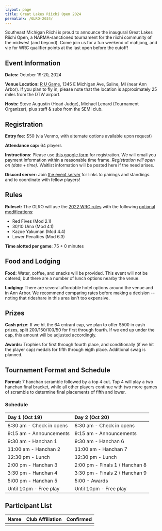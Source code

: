 ```yaml
---
layout: page
title: Great Lakes Riichi Open 2024
permalink: /GLRO-2024/
---
```

Southeast Michigan Riichi is proud to announce the inaugural Great Lakes Riichi Open, a NARMA-sanctioned tournament for the riichi community of the midwest (and beyond). 
Come join us for a fun weekend of mahjong, and vie for WRC qualifier points at the last open before the cutoff!

## Event Information

**Dates:** October 19-20, 2024

**Venue Location:** [R U Game](https://maps.app.goo.gl/pTERNhArqHQgK8qVA), 1345 E Michigan Ave, Saline, MI (near Ann Arbor).
If you plan to fly in, please note that the location is approximately 25 miles from the DTW airport.

**Hosts:** Steve Augustin (Head Judge), Michael Lenard (Tournament Organizer), plus staff & subs from the SEMI club.

## Registration

**Entry fee:** $50 (via Venmo, with alternate options available upon request)

**Attendance cap:** 64 players

**Instructions:** Please use [this google form]() for registration. We will email you payment information within a reasonable time frame.
_Registration will open on (date + time)._ Waitlist information will be posted here if the need arises.

**Discord server:** Join [the event server]() for links to pairings and standings and to coordinate with fellow players!

## Rules

**Ruleset:** The GLRO will use the [2022 WRC rules](https://ooyamaneko.net/download/mahjong/riichi/WRC_Rules_2022_(2022-07-08)_en.pdf) with the following [optional modifications](https://ooyamaneko.net/download/mahjong/riichi/WRC_Rules_2022_-_Optional_Rules_en.pdf):
- Red Fives (Mod 2.1)
- 30/10 Uma (Mod 4.1)
- Kazoe Yakuman (Mod 4.4)
- Lower Penalties (Mod 6.3)

**Time alotted per game:** 75 + 0 minutes

## Food and Lodging

**Food:** Water, coffee, and snacks will be provided. This event will not be catered, but there are a number of lunch options nearby the venue.

**Lodging:** There are several affordable hotel options around the venue and in Ann Arbor. We recommend comparing rates before making a decision -- noting that rideshare in this area isn't too expensive.

## Prizes

**Cash prize:** If we hit the 64 entrant cap, we plan to offer $500 in cash prizes, split 200/150/100/50 for first through fourth. If we end up under the cap, this amount will be adjusted accordingly.

**Awards:** Trophies for first through fourth place, and conditionally (if we hit the player cap) medals for fifth through eigth place. Additional swag is planned.

## Tournament Format and Schedule

**Format:** 7 hanchan scramble followed by a top 4 cut. Top 4 will play a two hanchan final bracket, while all other players continue with two more games of scramble to determine final placements of fifth and lower.

### Schedule

| Day 1 (Oct 19)                | Day 2 (Oct 20)                |
| :---------------------------- | :---------------------------- |
| 8:30 am - Check in opens      | 8:30 am - Check in opens      |
| 9:15 am - Announcements       | 9:15 am - Announcements       |
| 9:30 am - Hanchan 1           | 9:30 am - Hanchan 6           |
| 11:00 am - Hanchan 2          | 11:00 am - Hanchan 7          |
| 12:30 pm - Lunch              | 12:30 pm - Lunch              |
| 2:00 pm - Hanchan 3           | 2:00 pm - Finals 1 / Hanchan 8|
| 3:30 pm - Hanchan 4           | 3:30 pm - Finals 2 / Hanchan 9|
| 5:00 pm - Hanchan 5           | 5:00 - Awards                 |
| Until 10pm - Free play        | Until 10pm - Free play        |

## Participant List

| Name | Club Affiliation | Confirmed |
| ----- | ----- | ----- |
|||
